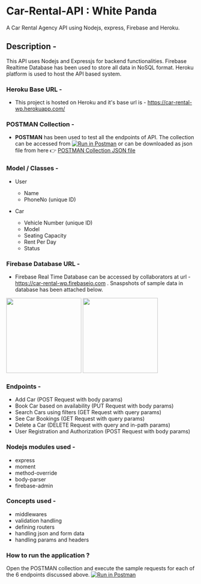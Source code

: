 # Car-Rental-API : White Panda
A Car Rental Agency API using Nodejs, express, Firebase and Heroku.

## Description - 
This API uses Nodejs and Expressjs for backend functionalities. Firebase Realtime Database has been used to store all data in NoSQL format. Heroku platform is used to host the API based system. 

### Heroku Base URL -
  - This project is hosted on Heroku and it's base url is - https://car-rental-wp.herokuapp.com/
  
### POSTMAN Collection -
  -  **POSTMAN** has been used to test all the endpoints of API. The collection can be accessed from  [![Run in Postman](https://run.pstmn.io/button.svg)](https://app.getpostman.com/run-collection/01df9583b863a5c395a4) or can be downloaded as json file from here 👉 [POSTMAN Collection JSON file](https://github.com/suvamjain/car-rental-wp/blob/master/postman%20collection/Car%20Rental%20Agency%20-%20Suvam%20Jain%20-%20White%20Panda%20.postman_collection.json)

### Model / Classes -

  - User 
    - Name
    - PhoneNo (unique ID)
    
  - Car
    - Vehicle Number (unique ID)
    - Model
    - Seating Capacity
    - Rent Per Day
    - Status
 
 ### Firebase Database URL -
  - Firebase Real Time Database can be accessed by collaborators at url - https://car-rental-wp.firebaseio.com . Snaspshots of sample data in database has been attached below.
  
  <img height="200" src="https://github.com/suvamjain/car-rental-wp/blob/master/Firebase%20db%20samples/Cars%20Model.png">
  <img height="200" src="https://github.com/suvamjain/car-rental-wp/blob/master/Firebase%20db%20samples/Users%20Model.png">
  
### Endpoints -
  - Add Car (POST Request with body params)
  - Book Car based on availability (PUT Request with body params)
  - Search Cars using filters (GET Request with query params)
  - See Car Bookings (GET Request with query params)
  - Delete a Car (DELETE Request with query and in-path params)
  - User Registration and Authorization (POST Request with body params)

### Nodejs modules used - 
  - express
  - moment
  - method-override
  - body-parser
  - firebase-admin
  
### Concepts used - 
  - middlewares
  - validation handling
  - defining routers 
  - handling json and form data
  - handling params and headers
  
### How to run the application ?
  Open the POSTMAN collection and execute the sample requests for each of the 6 endpoints discussed above. [![Run in Postman](https://run.pstmn.io/button.svg)](https://app.getpostman.com/run-collection/01df9583b863a5c395a4)
